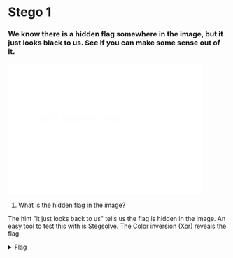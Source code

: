 #  Stego 1

### We know there is a hidden flag somewhere in the image, but it just looks black to us. See if you can make some sense out of it.

![](Stego_1.png)

1. What is the hidden flag in the image?

The hint "it just looks back to us" tells us the flag is hidden in the image. An easy tool to test this with is [Stegsolve](http://www.caesum.com/handbook/Stegsolve.jar). The Color inversion (Xor) reveals the flag.

<details>
<summary>Flag</summary>

![](Stego_1_flag.png)
</details>


